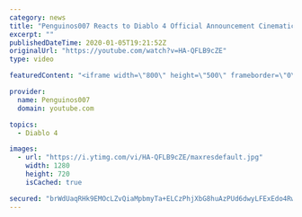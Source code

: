 ```yaml
---
category: news
title: "Penguinos007 Reacts to Diablo 4 Official Announcement Cinematic Trailer (Blizzcon 2019)"
excerpt: ""
publishedDateTime: 2020-01-05T19:21:52Z
originalUrl: "https://youtube.com/watch?v=HA-QFLB9cZE"
type: video

featuredContent: "<iframe width=\"800\" height=\"500\" frameborder=\"0\" src=\"https://www.youtube.com/embed/HA-QFLB9cZE\" allow=\"accelerometer; autoplay; encrypted-media; gyroscope; picture-in-picture\" allowfullscreen></iframe>"

provider:
  name: Penguinos007
  domain: youtube.com

topics:
  - Diablo 4

images:
  - url: "https://i.ytimg.com/vi/HA-QFLB9cZE/maxresdefault.jpg"
    width: 1280
    height: 720
    isCached: true

secured: "brWdUaqRHk9EMOcLZvQiaMpbmyTa+ELCzPhjXbG8huAzPUd6dwyLFExEdo4RwAtVJSNyMIEz7gOdRmNj5Vq8dqRe6XihSvr81H1mkE9yc2w7UUWfnrJEnNpirLgJWipj3/sBOc4EK2KjJNB/4WhyoRhOVDAabVdFujXp0TcuV1UM3K2/DQ/tnxsKbEV3FaR2i8+GZzPW+gM7nDcCn2pqnUSLlYh3siESjCtAP5kiVSs0DOJdTvjq1jPgiJZIqJisiAS467H9K1/JIQi8Af1pZ705GNBOdCZ0nESORaCjBoa5Ccabm6+gvx891XBEyURQEaEKUMpmgfFfyIJp61p6S+KTpT+UcUByR8DZbv8LUNIO4Lk+ma35GKDvWa7QFuLWMUHACMOJIuHADGdr4Xj04Dpat+Ze441A+akbx3J7CO54uc9XP/Zirr2AkvXtzRc6;QarkjXTZ1zDCC+9HcgXydQ=="
---
```


